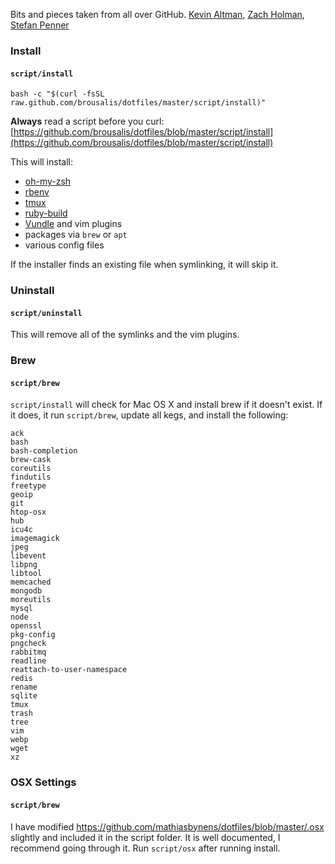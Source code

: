 Bits and pieces taken from all over GitHub. [Kevin Altman](https://github.com/itsthatguy), [Zach Holman](https://github.com/holman/dotfiles), [Stefan Penner](https://github.com/stefanpenner/dotfiles)

### Install
#### `script/install`

    bash -c "$(curl -fsSL raw.github.com/brousalis/dotfiles/master/script/install)"

**Always** read a script before you curl: [https://github.com/brousalis/dotfiles/blob/master/script/install](https://github.com/brousalis/dotfiles/blob/master/script/install)

This will install:

- [oh-my-zsh](https://github.com/robbyrussell/oh-my-zsh)
- [rbenv](https://github.com/sstephenson/rbenv)
- [tmux](http://sourceforge.net/projects/tmux/)
- [ruby-build](https://github.com/sstephenson/ruby-build)
- [Vundle](https://github.com/gmarik/Vundle.vim) and vim plugins
- packages via `brew` or `apt` 
- various config files

If the installer finds an existing file when symlinking, it will skip it.

### Uninstall
#### `script/uninstall`

This will remove all of the symlinks and the vim plugins.


### Brew
#### `script/brew`
`script/install` will check for Mac OS X and install brew if it doesn't exist. If it does, it run `script/brew`, update all kegs, and install the following:

    ack
    bash
    bash-completion
    brew-cask
    coreutils
    findutils
    freetype
    geoip
    git
    htop-osx
    hub
    icu4c
    imagemagick
    jpeg
    libevent
    libpng
    libtool
    memcached
    mongodb
    moreutils
    mysql
    node
    openssl
    pkg-config
    pngcheck
    rabbitmq
    readline
    reattach-to-user-namespace
    redis
    rename
    sqlite
    tmux
    trash
    tree
    vim
    webp
    wget
    xz
 

### OSX Settings
#### `script/brew`
I have modified https://github.com/mathiasbynens/dotfiles/blob/master/.osx slightly and included it in the script folder. It is well documented, I recommend going through it. Run `script/osx` after running install.


